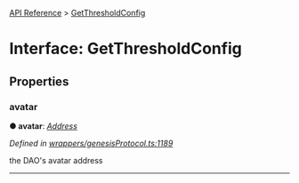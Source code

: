 [API Reference](../README.md) > [GetThresholdConfig](../interfaces/GetThresholdConfig.md)



# Interface: GetThresholdConfig


## Properties
<a id="avatar"></a>

###  avatar

**●  avatar**:  *[Address](../#Address)* 

*Defined in [wrappers/genesisProtocol.ts:1189](https://github.com/daostack/arc.js/blob/f343aa24/lib/wrappers/genesisProtocol.ts#L1189)*



the DAO's avatar address




___


